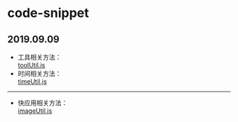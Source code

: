 # code-snippet
2019.09.09
---
* 工具相关方法：<br>
[toolUtil.js](https://mathilda-chen.github.io/code-snippet/toolUtil.js)
* 时间相关方法：<br>
[timeUtil.js](https://mathilda-chen.github.io/code-snippet/timeUtil.js)
---
* 快应用相关方法：<br>
[imageUtil.js](https://mathilda-chen.github.io/code-snippet/imageUtil.js)
